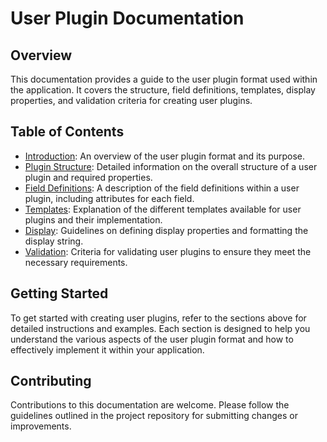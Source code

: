 # User Plugin Documentation

## Overview

This documentation provides a guide to the user plugin format used within the application. It covers the structure, field definitions, templates, display properties, and validation criteria for creating user plugins.

## Table of Contents

- [Introduction](src/sections/introduction.md): An overview of the user plugin format and its purpose.
- [Plugin Structure](src/sections/plugin-structure.md): Detailed information on the overall structure of a user plugin and required properties.
- [Field Definitions](src/sections/field-definitions.md): A description of the field definitions within a user plugin, including attributes for each field.
- [Templates](src/sections/templates.md): Explanation of the different templates available for user plugins and their implementation.
- [Display](src/sections/display.md): Guidelines on defining display properties and formatting the display string.
- [Validation](src/sections/validation.md): Criteria for validating user plugins to ensure they meet the necessary requirements.

## Getting Started

To get started with creating user plugins, refer to the sections above for detailed instructions and examples. Each section is designed to help you understand the various aspects of the user plugin format and how to effectively implement it within your application.

## Contributing

Contributions to this documentation are welcome. Please follow the guidelines outlined in the project repository for submitting changes or improvements.